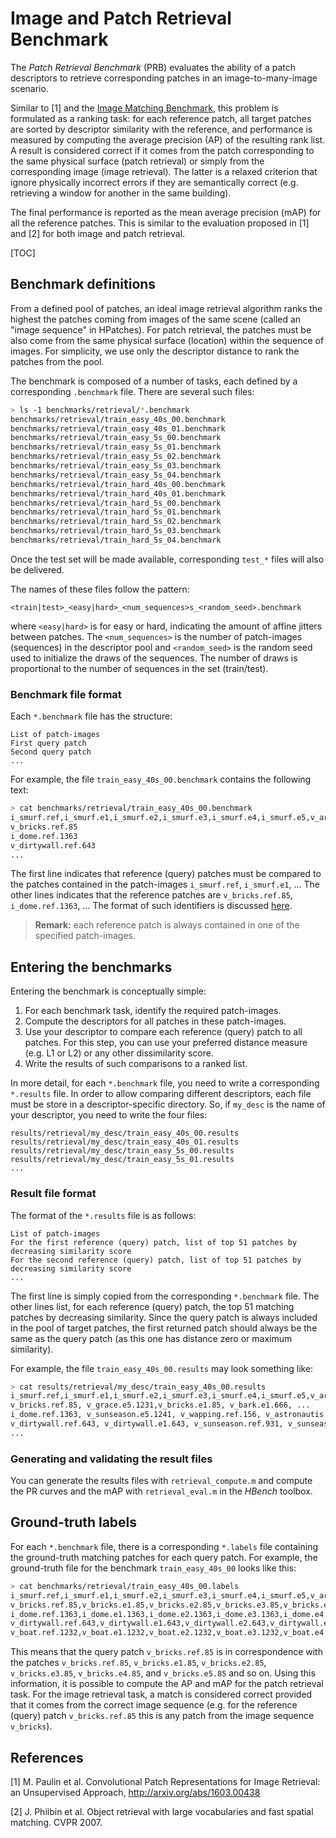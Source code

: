 # Image and Patch Retrieval Benchmark

The *Patch Retrieval Benchmark* (PRB) evaluates the ability of a patch descriptors to retrieve corresponding patches in an image-to-many-image scenario. 

Similar to [1] and the [Image Matching Benchmark](../matching/README.md), this problem is formulated as a ranking task: for each reference patch, all target patches are sorted by descriptor similarity with the reference, and performance is measured by computing the average precision (AP) of the resulting rank list. A result is considered correct if it comes from the patch corresponding to the same physical surface (patch retrieval) or simply from the corresponding image (image retrieval). The latter is a relaxed criterion that ignore physically incorrect errors if they are semantically correct (e.g. retrieving a window for another in the same building).

The final performance is reported as the mean average precision (mAP) for all the reference patches. This is similar to the evaluation proposed in [1] and [2] for both image and patch retrieval.

[TOC]

## Benchmark definitions

From a defined pool of patches, an ideal image retrieval algorithm ranks the highest the patches coming from images of the same scene (called an "image sequence" in HPatches). For patch retrieval, the patches must be also come from the same physical surface (location) within the sequence of images. For simplicity, we use only the descriptor distance to rank the patches from the pool.

The benchmark is composed of a number of tasks, each defined by a corresponding `.benchmark` file. There are several such files:

```bash
> ls -1 benchmarks/retrieval/*.benchmark
benchmarks/retrieval/train_easy_40s_00.benchmark
benchmarks/retrieval/train_easy_40s_01.benchmark
benchmarks/retrieval/train_easy_5s_00.benchmark
benchmarks/retrieval/train_easy_5s_01.benchmark
benchmarks/retrieval/train_easy_5s_02.benchmark
benchmarks/retrieval/train_easy_5s_03.benchmark
benchmarks/retrieval/train_easy_5s_04.benchmark
benchmarks/retrieval/train_hard_40s_00.benchmark
benchmarks/retrieval/train_hard_40s_01.benchmark
benchmarks/retrieval/train_hard_5s_00.benchmark
benchmarks/retrieval/train_hard_5s_01.benchmark
benchmarks/retrieval/train_hard_5s_02.benchmark
benchmarks/retrieval/train_hard_5s_03.benchmark
benchmarks/retrieval/train_hard_5s_04.benchmark
```

Once the test set will be made available, corresponding `test_*` files will also be delivered.

The names of these files follow the pattern:

```
<train|test>_<easy|hard>_<num_sequences>s_<random_seed>.benchmark
```

where `<easy|hard>` is for easy or hard, indicating the amount of affine jitters between patches. The `<num_sequences>` is the number of patch-images (sequences) in the descriptor pool and `<random_seed>` is the random seed used to initialize the draws of the sequences. The number of draws is proportional to the number of sequences in the set (train/test).

### Benchmark file format

Each `*.benchmark` file has the structure:

```
List of patch-images
First query patch
Second query patch
...
```

For example, the file `train_easy_40s_00.benchmark` contains the following text:

``` bash
> cat benchmarks/retrieval/train_easy_40s_00.benchmark
i_smurf.ref,i_smurf.e1,i_smurf.e2,i_smurf.e3,i_smurf.e4,i_smurf.e5,v_artisans.ref,...
v_bricks.ref.85
i_dome.ref.1363
v_dirtywall.ref.643
...
```

The first line indicates that reference (query) patches must be compared to the patches contained in the patch-images `i_smurf.ref`, `i_smurf.e1`, ... The other lines indicates that the reference  patches are `v_bricks.ref.85`, `i_dome.ref.1363`, ... The format of such identifiers is discussed [here](../../README.md#reading-patches).

> **Remark:** each reference patch is always contained in one of the specified patch-images.

## Entering the benchmarks

Entering the benchmark is conceptually simple:

1. For each benchmark task, identify the required patch-images.
2. Compute the descriptors for all patches in these patch-images.
3. Use your descriptor to compare each reference (query) patch to all patches. For this step, you can use your preferred distance measure (e.g. L1 or L2) or any other dissimilarity score.
4. Write the results of such comparisons to a ranked list.

In more detail, for each `*.benchmark` file, you need to write a corresponding `*.results` file. In order to allow comparing different descriptors, each file must be store in a descriptor-specific directory. So, if `my_desc` is the name of your descriptor, you need to write the four files:

```
results/retrieval/my_desc/train_easy_40s_00.results
results/retrieval/my_desc/train_easy_40s_01.results
results/retrieval/my_desc/train_easy_5s_00.results
results/retrieval/my_desc/train_easy_5s_01.results
...
```

### Result file format

The format of the `*.results` file is as follows:

```
List of patch-images
For the first reference (query) patch, list of top 51 patches by decreasing similarity score
For the second reference (query) patch, list of top 51 patches by decreasing similarity score
...
```

The first line is simply copied from the corresponding `*.benchmark` file. The other lines list, for each reference (query) patch, the top 51 matching patches by decreasing similarity. Since the query patch is always included in the pool of target patches, the first returned patch should always be the same as the query patch (as this one has distance zero or maximum similarity).

For example, the file `train_easy_40s_00.results` may look something like:

```bash
> cat results/retrieval/my_desc/train_easy_40s_00.results
i_smurf.ref,i_smurf.e1,i_smurf.e2,i_smurf.e3,i_smurf.e4,i_smurf.e5,v_artisans.ref,...
v_bricks.ref.85, v_grace.e5.1231,v_bricks.e1.85, v_bark.e1.666, ...
i_dome.ref.1363, v_sunseason.e5.1241, v_wapping.ref.156, v_astronautis.e4.133, ...
v_dirtywall.ref.643, v_dirtywall.e1.643, v_sunseason.ref.931, v_sunseason.ref.768, ...
...
```

### Generating and validating the result files

You can generate the results files with  `retrieval_compute.m` and compute the PR curves and the mAP with `retrieval_eval.m` in the *HBench* toolbox.

## Ground-truth labels

For each `*.benchmark` file, there is a corresponding `*.labels` file containing the ground-truth matching patches for each query patch. For example, the ground-truth file for the benchmark `train_easy_40s_00` looks like this:

```bash
> cat benchmarks/retrieval/train_easy_40s_00.labels
i_smurf.ref,i_smurf.e1,i_smurf.e2,i_smurf.e3,i_smurf.e4,i_smurf.e5,v_artisans.ref,...
v_bricks.ref.85,v_bricks.e1.85,v_bricks.e2.85,v_bricks.e3.85,v_bricks.e4.85,v_bricks.e5.85
i_dome.ref.1363,i_dome.e1.1363,i_dome.e2.1363,i_dome.e3.1363,i_dome.e4.1363,i_dome.e5.1363
v_dirtywall.ref.643,v_dirtywall.e1.643,v_dirtywall.e2.643,v_dirtywall.e3.643,v_dirtywall.e4.643,v_dirtywall.e5.643
v_boat.ref.1232,v_boat.e1.1232,v_boat.e2.1232,v_boat.e3.1232,v_boat.e4.1232,v_boat.e5.1232
```

This means that the query patch `v_bricks.ref.85` is in correspondence with the patches `v_bricks.ref.85`, `v_bricks.e1.85`, `v_bricks.e2.85`, `v_bricks.e3.85`, `v_bricks.e4.85`, and `v_bricks.e5.85` and so on. Using this information, it is possible to compute the AP and mAP for the patch retrieval task. For the image retrieval task, a match is considered correct provided that it comes from the correct image sequence (e.g. for the reference (query) patch `v_bricks.ref.85` this is any patch from the image sequence `v_bricks`).

## References

[1] M. Paulin et al. Convolutional Patch Representations for Image Retrieval: an Unsupervised Approach, http://arxiv.org/abs/1603.00438

[2] J. Philbin et al. Object retrieval with large vocabularies and fast spatial matching. CVPR 2007.
